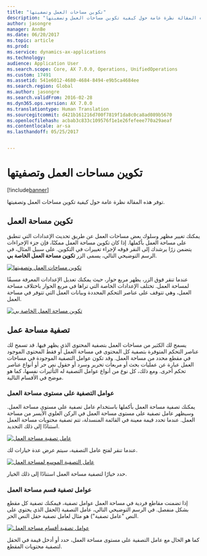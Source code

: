 ```yaml
---
title: "تكوين مساحات العمل وتصفيتها"
description: "توفر هذه المقالة نظرة عامة حول كيفية تكوين مساحات العمل وتصفيتها."
author: jasongre
manager: AnnBe
ms.date: 06/20/2017
ms.topic: article
ms.prod: 
ms.service: dynamics-ax-applications
ms.technology: 
audience: Application User
ms.search.scope: Core, AX 7.0.0, Operations, UnifiedOperations
ms.custom: 17491
ms.assetid: 541e6012-4680-4684-8494-e9b5ca4684ee
ms.search.region: Global
ms.author: jasongre
ms.search.validFrom: 2016-02-28
ms.dyn365.ops.version: AX 7.0.0
ms.translationtype: Human Translation
ms.sourcegitcommit: d421b161216d700f7819f1da8c0ca8ad089b5670
ms.openlocfilehash: acbab3c833c109576f1e1e26fefeee770a29aeaf
ms.contentlocale: ar-sa
ms.lasthandoff: 05/25/2017


---
```


# <a name="configure-and-filter-workspaces"></a>تكوين مساحات العمل وتصفيتها

[!include[banner](../includes/banner.md)]


توفر هذه المقالة نظرة عامة حول كيفية تكوين مساحات العمل وتصفيتها.

<a name="configuring-a-workspace"></a>تكوين مساحة العمل
-----------------------

يمكنك تغيير مظهر وسلوك بعض مساحات العمل عن طريق تحديث الإعدادات التي تنطبق على مساحة العمل بأكملها. إذا كان تكوين مساحة العمل ممكنًا، فإن جزء الإجراءات يتضمن زرًا يرشدك إلى النقر فوقه لإجراء تغييرات في التكوين. على سبيل المثال، في الرسم التوضيحي التالي، يسمى الزر **تكوين مساحة العمل الخاصة بي**. 

[![تكوين مساحات العمل وتصفيتها](./media/configure-and-filter-workspaces.png)](./media/configure-and-filter-workspaces.png)   

عندما تنقر فوق الزر، يظهر مربع حوار، حيث يمكنك تعديل الإعدادات المعرفة مسبقًا لمساحة العمل. تختلف الإعدادات الخاصة التي تراها في مربع الحوار باختلاف مساحة العمل، وهي تتوقف على عناصر التحكم المحددة وبيانات العمل التي تتوفر في مساحة العمل. 

[![تكوين مساحة العمل الخاصة بي](./media/configure-my-workspace.png)](./media/configure-my-workspace.png)

## <a name="filtering-a-workspace"></a>تصفية مساحة عمل
يسمح لك الكثير من مساحات العمل بتصفية المحتوى الذي يظهر فيها. قد تسمح لك عناصر التحكم المتوفرة بتصفية كل المحتوى في مساحة العمل أو فقط المحتوى الموجود في مقطع محدد من مساحة العمل. وقد تكون عوامل التصفية الموجودة في مساحات العمل عبارة عن عمليات بحث أو مربعات تحرير وسرد أو حقول نص حر أو أنواع عناصر تحكم أخرى. ومع ذلك، كل نوع من أنواع عوامل التصفية له التأثيرات نفسها، كما هو موضح في الأقسام التالية.

### <a name="workspace-wide-filters"></a>عوامل التصفية على مستوى مساحة العمل

يمكنك تصفية مساحة العمل بأكملها باستخدام عامل تصفية على مستوى مساحة العمل. وسيظهر عامل تصفية على مستوى مساحة العمل في الركن العلوي الأيسر من مساحة العمل. عندما تحدد قيمة معينة في القائمة المنسدلة، تتم تصفية محتويات مساحة العمل استنادًا إلى ذلك التحديد. 

[![عامل تصفية مساحة العمل](./media/workspace-filter.png)](./media/workspace-filter.png) 

عندما تنقر لفتح عامل التصفية، سيتم عرض عدة خيارات لك. 

[![عامل التصفية الموسع لمساحة العمل](./media/workspace-filter-expanded.png)](./media/workspace-filter-expanded.png) 

حدد خيارًا لتصفية مساحة العمل استنادًا إلى ذلك الخيار.

### <a name="workspace-section-filters"></a>عوامل تصفية قسم مساحة العمل

إذا تضمنت مقاطع فردية في مساحة العمل عوامل تصفية، فيمكنك تصفية كل مقطع بشكل منفصل. في الرسم التوضيحي التالي، عامل التصفية (الحقل الذي يحتوي على النص "عامل تصفية") هو مثال لعامل تصفية حقل النص الحر. 

[![عوامل تصفية أقسام مساحة العمل](./media/workspace-section-filters.png)](./media/workspace-section-filters.png) 

كما هو الحال مع عامل التصفية على مستوى مساحة العمل، حدد أو أدخل قيمة في الحقل لتصفية محتويات المقطع.





